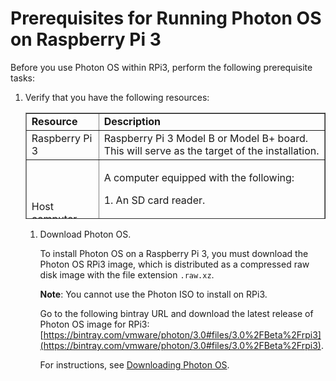 # Prerequisites for Running Photon OS on Raspberry Pi 3

Before you use Photon OS within RPi3, perform the following prerequisite tasks:

1. Verify that you have the following resources:

	<table style="height: 170px;" border="1" width="157" cellspacing="0" cellpadding="10">
	<tbody>
	<tr>
	<td><b>Resource</b></td>
	<td><b>Description</b></td>
	</tr>
	<tr>
	<td>Raspberry Pi 3</td>
	<td>Raspberry Pi 3 Model B or Model B+ board. This will serve as the target of the installation.</td>
	</tr>
	<tr>
	<td>Host computer</td>
	<td> <p>A computer equipped with the following:</p> 
<p>1.  An SD card reader. 
<p>2. Software utilities to flash an image onto an SD-card (details and instructions provided below).</td>
	</tr>
	<tr>
	<td>Distribution File</td>
	<td>Photon OS RPi3 image downloaded from <a href="https://bintray.com/vmware/photon/3.0#files/3.0%2FBeta%2Frpi3">bintray</a> <br> 
<p><b>Note</b>: Photon OS RPi3 image is available only from Photon 3.0 onwards.</td>
	</tr>
	</tbody>
	</table>

1. Download Photon OS. 

    To install Photon OS on a Raspberry Pi 3, you must download the Photon OS RPi3 image, which is distributed as a compressed raw disk image with the file extension `.raw.xz`. 
    
    **Note**: You cannot use the Photon ISO to install on RPi3. 
    
    Go to the following bintray URL and download the latest release of Photon OS image for RPi3: [https://bintray.com/vmware/photon/3.0#files/3.0%2FBeta%2Frpi3](https://bintray.com/vmware/photon/3.0#files/3.0%2FBeta%2Frpi3). 
    
    For instructions, see [Downloading Photon OS](Downloading-Photon-OS.md).